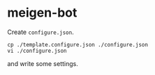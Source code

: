 # meigen-bot

Create `configure.json`.

```
cp ./template.configure.json ./configure.json
vi ./configure.json
```

and write some settings.
